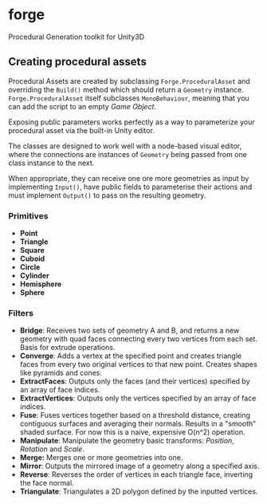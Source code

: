 # forge
Procedural Generation toolkit for Unity3D

## Creating procedural assets

Procedural Assets are created by subclassing `Forge.ProceduralAsset` and overriding the `Build()` method which should return a `Geometry` instance. `Forge.ProceduralAsset` itself subclasses `MonoBehaviour`, meaning that you can add the script to an empty _Game Object_.

Exposing public parameters works perfectly as a way to parameterize your procedural asset via the built-in Unity editor.

The classes are designed to work well with a node-based visual editor, where the connections are instances of `Geometry` being passed from one class instance to the next.

When appropriate, they can receive one ore more geometries as input by implementing `Input()`, have public fields to parameterise their actions and must implement `Output()` to pass on the resulting geometry.

### Primitives

- __Point__
- __Triangle__
- __Square__
- __Cuboid__
- __Circle__
- __Cylinder__
- __Hemisphere__
- __Sphere__

### Filters

- __Bridge__: Receives two sets of geometry A and B, and returns a new geometry with quad faces connecting every two vertices from each set. Basis for extrude operations.
- __Converge__: Adds a vertex at the specified point and creates triangle faces from every two original vertices to that new point. Creates shapes like pyramids and cones.
- __ExtractFaces__: Outputs only the faces (and their vertices) specified by an array of face indices.
- __ExtractVertices__: Outputs only the vertices specified by an array of face indices.
- __Fuse__: Fuses vertices together based on a threshold distance, creating contiguous surfaces and averaging their normals. Results in a "smooth" shaded surface. For now this is a naive, expensive O(n^2) operation.
- __Manipulate__: Manipulate the geometry basic transforms: _Position_, _Rotation_ and _Scale_.
- __Merge:__ Merges one or more geometries into one.
- __Mirror__: Outputs the mirrored image of a geometry along a specified axis.
- __Reverse__: Reverses the order of vertices in each triangle face, inverting the face normal.
- __Triangulate__: Triangulates a 2D polygon defined by the inputted vertices.